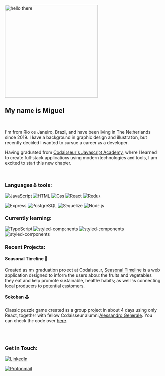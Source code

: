 <img alt="hello there" src="https://media0.giphy.com/media/3ornk57KwDXf81rjWM/giphy.gif?cid=ecf05e47u56q36z3urmv18gyicgwi34dr54fjbev42imipgx&rid=giphy.gif&ct=g" width="300px" />

<br>

## My name is Miguel

<br>

I'm from Rio de Janeiro, Brazil, and have been living in The Netherlands since 2019. I have a background in graphic design and illustration, but recently decided I wanted to pursue a career as a developer.

Having graduated from [Codaisseur's Javascript Academy](https://codaisseur.com/), where I learned to create full-stack applications using modern technologies and tools, I am excited to start this new chapter.

<br>

### Languages & tools:

<img alt="JavaScript" src="https://img.shields.io/badge/JavaScript-F7DF1E?logo=javascript&logoColor=white&style=for-the-badge" /> <img alt="HTML" src="https://img.shields.io/badge/HTML-E34F26?logo=html5&logoColor=white&style=for-the-badge" /> <img alt="Css" src="https://img.shields.io/badge/CSS-1572B6?logo=css3&logoColor=white&style=for-the-badge" /> <img alt="React" src="https://img.shields.io/badge/React-61DAFB?logo=react&logoColor=white&style=for-the-badge" /> <img alt="Redux" src="https://img.shields.io/badge/Redux-764ABC?logo=redux&logoColor=white&style=for-the-badge" />

<img alt="Express" src="https://img.shields.io/badge/Express-000000?logo=express&logoColor=white&style=for-the-badge" /> <img alt="PostgreSQL" src="https://img.shields.io/badge/PostgreSQL-4169E1?logo=postgresql&logoColor=white&style=for-the-badge" /> <img alt="Sequelize" src="https://img.shields.io/badge/Sequelize-52B0E7?logo=sequelize&logoColor=white&style=for-the-badge" /> <img alt="Node.js" src="https://img.shields.io/badge/Node.js-339933?logo=node.js&logoColor=white&style=for-the-badge" />

### Currently learning:

<img alt="TypeScript" src="https://img.shields.io/badge/TypeScript-007ACC?style=for-the-badge&logo=typescript&logoColor=white" /> <img alt="styled-components" src="https://img.shields.io/badge/styled--components-DB7093?style=for-the-badge&logo=styled-components&logoColor=white" /> <img alt="styled-components" src="https://img.shields.io/badge/React_Native-20232A?style=for-the-badge&logo=react&logoColor=61DAFB" /> <img alt="styled-components" src="https://img.shields.io/badge/GraphQl-E10098?style=for-the-badge&logo=graphql&logoColor=white" />


### Recent Projects:


#### Seasonal Timeline 🌱

Created as my graduation project at Codaisseur, [Seasonal Timeline](https://github.com/mgl-aguiar/seasonal-timeline_client) is a web application designed to inform the users about the fruits and vegetables they eat and help promote sustainable, healthy habits; as well as connecting local producers to potential customers.


#### Sokoban 🕹️

Classic puzzle game created as a group project in about 4 days using only React, together with fellow Codaisseur alumni [Alessandro Generale](https://github.com/AlessandroGenerale17). You can check the code over [here](https://github.com/AlessandroGenerale17/sokoban).

<br><br>

### Get In Touch:


<a href="https://www.linkedin.com/in/miguelferraris/"><img alt="LinkedIn" src="https://img.shields.io/badge/LinkedIn-0A66C2?logo=linkedIn&logoColor=white&style=for-the-badge"/><a>

<a href="mailto: mgl.aguiar@protonmail.com"><img alt="Protonmail" src="https://img.shields.io/badge/ProtonMail-8B89CC?style=for-the-badge&logo=protonmail&logoColor=white"/></a>
